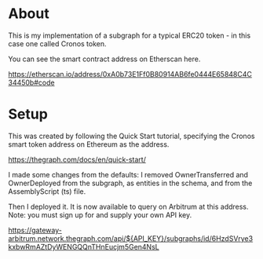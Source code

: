 # About

This is my implementation of a subgraph for a typical ERC20 token - in this case one called Cronos token.

You can see the smart contract address on Etherscan here.

https://etherscan.io/address/0xA0b73E1Ff0B80914AB6fe0444E65848C4C34450b#code

# Setup

This was created by following the Quick Start tutorial, specifying the Cronos smart token address on Ethereum as the address.

https://thegraph.com/docs/en/quick-start/

I made some changes from the defaults: I removed OwnerTransferred and OwnerDeployed from the subgraph, as entities in the schema, and from the AssemblyScript (ts) file.

Then I deployed it. It is now available to query on Arbitrum at this address. Note: you must sign up for and supply your own API key.

https://gateway-arbitrum.network.thegraph.com/api/${API_KEY}/subgraphs/id/6HzdSVrye3kxbwRmAZtDyWENGQQnTHnEucjm5Gen4NsL




